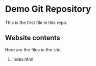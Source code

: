 # Demo Git Repository

This is the first file in this repo.

## Website contents

Here are the files in the site.
1. index.html
